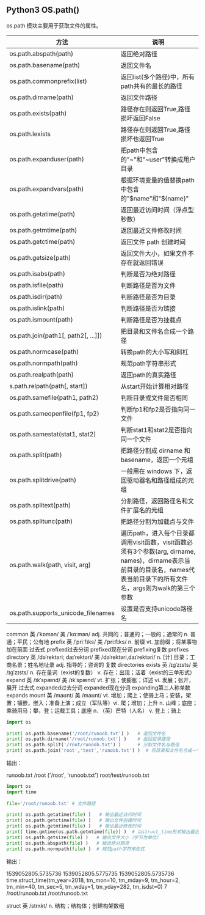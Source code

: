 ## Python3 OS.path()

os.path 模块主要用于获取文件的属性。

| 方法 | 说明 | 
| --- | --- | 
| os.path.abspath(path) | 返回绝对路径 |
| os.path.basename(path) | 返回文件名 |
| os.path.commonprefix(list) | 返回list(多个路径)中，所有path共有的最长的路径 |
| os.path.dirname(path) | 返回文件路径 |
| os.path.exists(path) | 路径存在则返回True,路径损坏返回False |
| os.path.lexists | 路径存在则返回True,路径损坏也返回True |
| os.path.expanduser(path) | 把path中包含的"~"和"~user"转换成用户目录 |
| os.path.expandvars(path) | 根据环境变量的值替换path中包含的"$name"和"${name}" |
| os.path.getatime(path) | 返回最近访问时间（浮点型秒数） |
| os.path.getmtime(path) | 返回最近文件修改时间 |
| os.path.getctime(path) | 返回文件 path 创建时间 |
| os.path.getsize(path) | 返回文件大小，如果文件不存在就返回错误 |
| os.path.isabs(path) | 判断是否为绝对路径 |
| os.path.isfile(path) | 判断路径是否为文件 |
| os.path.isdir(path) | 判断路径是否为目录 |
| os.path.islink(path) | 判断路径是否为链接 |
| os.path.ismount(path) | 判断路径是否为挂载点 |
| os.path.join(path1[, path2[, ...]]) | 把目录和文件名合成一个路径 |
| os.path.normcase(path) | 转换path的大小写和斜杠 |
| os.path.normpath(path) | 规范path字符串形式 |
| os.path.realpath(path) | 返回path的真实路径|
| s.path.relpath(path[, start]) | 从start开始计算相对路径 |
| os.path.samefile(path1, path2) | 判断目录或文件是否相同 |
| os.path.sameopenfile(fp1, fp2) | 判断fp1和fp2是否指向同一文件 |
| os.path.samestat(stat1, stat2) | 判断stat1和stat2是否指向同一个文件 |
| os.path.split(path) | 把路径分割成 dirname 和 basename，返回一个元组 |
| os.path.splitdrive(path) | 一般用在 windows 下，返回驱动器名和路径组成的元组 |
| os.path.splitext(path) | 分割路径，返回路径名和文件扩展名的元组 |
| os.path.splitunc(path) | 把路径分割为加载点与文件 |
| os.path.walk(path, visit, arg) | 遍历path，进入每个目录都调用visit函数，visit函数必须有3个参数(arg, dirname, names)，dirname表示当前目录的目录名，names代表当前目录下的所有文件名，args则为walk的第三个参数 |
| os.path.supports_unicode_filenames | 设置是否支持unicode路径名 |


common 英 /ˈkɒmən/  美 /ˈkɑːmən/ adj. 共同的；普通的；一般的；通常的 n. 普通；平民；公有地
prefix 英 /ˈpriːfɪks/  美 /ˈpriːfɪks/  n. 前缀 vt. 加前缀；将某事物加在前面 过去式 prefixed过去分词 prefixed现在分词 prefixing复数 prefixes
directory 英 /dəˈrektəri; daɪˈrektəri/  美 /dəˈrektəri,daɪˈrektəri/  n. [计] 目录；工商名录；姓名地址录 adj. 指导的；咨询的 复数 directories
exists 英 /ɪɡˈzɪsts/  美 /ɪɡˈzɪsts/ n. 存在量词（exist的复数） v. 存在；出现；活着（exist的三单形式）
expand 英 /ɪkˈspænd/  美 /ɪkˈspænd/ vt. 扩张；使膨胀；详述 vi. 发展；张开，展开 过去式 expanded过去分词 expanded现在分词 expanding第三人称单数 expands
mount 英 /maʊnt/  美 /maʊnt/ vt. 增加；爬上；使骑上马；安装，架置；镶嵌，嵌入；准备上演；成立（军队等）vi. 爬；增加；上升 n. 山峰；底座；乘骑用马；攀，登；运载工具；底座 n. （英）芒特（人名） v. 登上；骑上

```python
import os
 
print( os.path.basename('/root/runoob.txt') )   # 返回文件名
print( os.path.dirname('/root/runoob.txt') )    # 返回目录路径
print( os.path.split('/root/runoob.txt') )      # 分割文件名与路径
print( os.path.join('root','test','runoob.txt') )  # 将目录和文件名合成一个路径
```
输出：
> 
runoob.txt
/root
('/root', 'runoob.txt')
root/test/runoob.txt


```python
import os
import time
 
file='/root/runoob.txt' # 文件路径
 
print( os.path.getatime(file) )   # 输出最近访问时间
print( os.path.getctime(file) )   # 输出文件创建时间
print( os.path.getmtime(file) )   # 输出最近修改时间
print( time.gmtime(os.path.getmtime(file)) )  # 以struct_time形式输出最近修改时间
print( os.path.getsize(file) )   # 输出文件大小（字节为单位）
print( os.path.abspath(file) )   # 输出绝对路径
print( os.path.normpath(file) )  # 规范path字符串形式
```

输出：
> 
1539052805.5735736
1539052805.5775735
1539052805.5735736
time.struct_time(tm_year=2018, tm_mon=10, tm_mday=9, tm_hour=2, tm_min=40, tm_sec=5, tm_wday=1, tm_yday=282, tm_isdst=0)
7
/root/runoob.txt
/root/runoob.txt

struct 英 /strʌkt/ n. 结构；结构体；创建构架数组